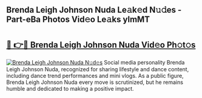 ## Brenda Leigh Johnson Nuda Le𝚊k𝚎d N𝚞𝚍es - Part-eBa Photos Vid𝚎o Le𝚊ks ylmMT

# <h2><a href="http://fbbx01.evod.top/?m=Brenda+Leigh+Johnson+Nuda">🔗 👉🔴 Brenda Leigh Johnson Nuda Vid𝚎o Ph𝚘t𝚘s</a></h2>

[![Brenda Leigh Johnson Nuda N𝚞d𝚎s](https://i.imgur.com/8V9OHl7.gif)](http://fbbx01.evod.top/?m=Brenda+Leigh+Johnson+Nuda)
Social media personality Brenda Leigh Johnson Nuda, recognized for sharing lifestyle and dance content, including dance trend performances and mini vlogs. As a public figure, Brenda Leigh Johnson Nuda every move is scrutinized, but he remains humble and dedicated to making a positive impact. 
